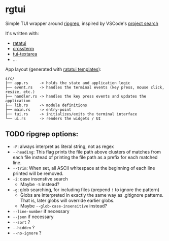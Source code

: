 # rgtui

Simple TUI wrapper around [ripgrep](https://github.com/BurntSushi/ripgrep), inspired by VSCode's [project search](https://code.visualstudio.com/docs/editor/codebasics#_advanced-search-options)

It's written with:

- [ratatui](https://github.com/ratatui-org/ratatui)
- [crossterm](https://github.com/crossterm-rs/crossterm)
- [tui-textarea](https://github.com/rhysd/tui-textarea)
- ...

App layout (generated with [ratatui templates](https://github.com/ratatui-org/templates)):

```text
src/
├── app.rs     -> holds the state and application logic
├── event.rs   -> handles the terminal events (key press, mouse click, resize, etc.)
├── handler.rs -> handles the key press events and updates the application
├── lib.rs     -> module definitions
├── main.rs    -> entry-point
├── tui.rs     -> initializes/exits the terminal interface
└── ui.rs      -> renders the widgets / UI
```

## TODO ripgrep options:

- `-F`: always interpret as literal string, not as regex
- `--heading`: This flag prints the file path above clusters of matches from each file instead of printing the file path as a prefix for each matched line.
- `--trim`: When set, all ASCII whitespace at the beginning of each line printed will be removed.
- `-i`: case insenstive search
  - Maybe `-S` instead?
- `-g`: glob searching, for including files (prepend `!` to ignore the pattern)
  - Globs are interpreted in exactly the same way as .gitignore patterns. That is, later globs will override earlier globs.
  - Maybe `--glob-case-insensitive` instead?
- `--line-number` if necessary
- `--json` if necessary
- `--sort` ?
- `--hidden` ?
- `--no-ignore` ?

